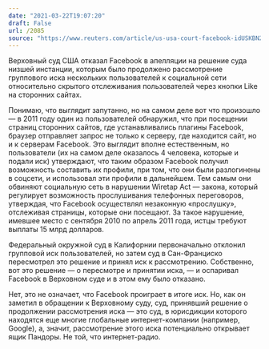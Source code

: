 ```yaml
---
date: "2021-03-22T19:07:20"
draft: False
url: /2085
source: "https://www.reuters.com/article/us-usa-court-facebook-idUSKBN2BE1TX"
---
```


Верховный суд США отказал Facebook в апелляции на решение суда низшей инстанции, которым было продолжено рассмотрение группового иска нескольких пользователей к социальной сети относительно скрытого отслеживания пользователей через кнопки Like на сторонних сайтах. 

Понимаю, что выглядит запутанно, но на самом деле вот что произошло — в 2011 году один из пользователей обнаружил, что при посещении страниц сторонних сайтов, где устанавливались плагины Facebook, браузер отправляет запрос не только к серверу, где находится сайт, но и к серверам Facebook. Это выглядит вполне естественным, но пользователи (их на самом деле оказалось 4 человека, которые и подали иск) утверждают, что таким образом Facebook получил возможность составить их профили, при том, что они были разлогинены в соцсети, и использовал эти профили в дальнейшем. Тем самым они обвиняют социальную сеть в нарушении Wiretap Act — закона, который регулирует возможность прослушивания телефонных переговоров, утверждая, что Facebook осуществлял незаконную «прослушку», отслеживая страницы, которые они посещают. За такое нарушение, имевшее место с сентября 2010 по апрель 2011 года, истцы требуют выплаты 15 млрд долларов.

Федеральный окружной суд в Калифорнии первоначально отклонил групповой иск пользователей, но затем суд в Сан-Франциско пересмотрел это решение и принял иск к рассмотрению. Собственно, вот это решение — о пересмотре и принятии иска, — и оспаривал Facebook в Верховном суде и в этом ему было отказано.

Нет, это не означает, что Facebook проиграет в итоге иск. Но, как он заметил в обращении к Верховному суду, суд, принявший решение о продолжении рассмотрения иска — это суд, в юрисдикции которого находятся еще многие глобальные интернет-компании (например, Google), а, значит, рассмотрение этого иска потенциально открывает ящик Пандоры. Не той, что интернет-радио.
